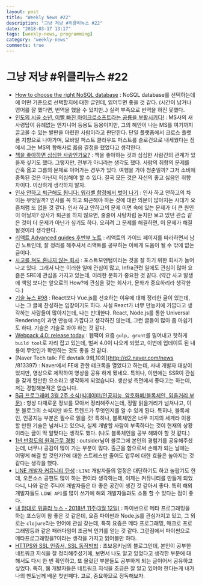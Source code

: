 ```yaml
---
layout: post
title: "Weekly News #22"
description: "그냥 저냥 #위클리뉴스 #22"
date: "2018-03-17 13:17"
tags: [weekly-news, programming]
category: "weekly-news"
comments: true
---
```



# 그냥 저냥 #위클리뉴스 #22 

* [How to choose the right NoSQL database](https://www.infoworld.com/article/3260184/nosql/how-to-choose-the-right-nosql-database.html$^) : NoSQL database를 선택하는데에 어떤 기준으로 선택할지에 대한 글인데, 읽어두면 좋을 것 같다. (시간이 남거나 영어를 잘 했다면, 번역을 했을 수 있지만..) 실력 부족으로 번역을 하진 못했다. 
* [인도의 시골 소년, 이빨 빠진 마이크로소프트라는 공룡을 부활시키다!](http://ppss.kr/archives/158069) : MS사의 새사령탑이 유례없는 엔지니어 등용도 등용이지만, 그의 혜안이 나는 MS를 여기까지 끌고올 수 있는 발판을 마련한 사람이라고 판단한다. 단일 플랫폼에서 크로스 플랫폼 지향으로 나아가며, 모바일 퍼스트 클라우드 퍼스트를 슬로건으로 내세웠다는 점에서 그는 MS의 항해사로 옳음 결정을 했었다고 생각한다. 
* [책을 좋아하면 심심한 사람인가요?](http://ppss.kr/archives/156933#_enliple) : 책을 좋아하는 것과 심심한 사람간의 관계가 있을까 싶기도 했다. 그렇지만, 전부가 아니라는 생각도 했다. 사람의 취향의 문제를 간혹 옮고 그름의 문제로 이어가는 경우가 있다. 여행을 가야 청춘일까? 그저 소비에 중독된 것은 아닌지 의심해야 할 수 있다. 결국 모든 것은 자신의 좋고 싫음인 취향 차이다. 이상하게 생각하지 말자. 
* [인사 안하고 퇴근해도 됩니다: 워라벨 함정에서 벗어 나기](http://ppss.kr/archives/156944#_enliple) : 인사 하고 안하고의 차이는 무엇일까? 인사를 꼭 하고 퇴근해야 하는 것에 대한 의문이 많아지는 시대가 요즘처럼 또 없을 것 같다. 인사 하고 안하고의 문제 이면 속에 있는 문제가 더 큰 원인이 아닐까? 상사가 퇴근을 하지 않으면, 줄줄이 사탕처럼 눈치만 보고 있던 관습 같은 것이 더 문제가 아닌가 싶기도 하다. 오히려 그 문제를 해결하면, 이 문제가 해결 될것이라 생각한다.  
* [리액트 Advanced guides 후반부 노트](https://www.haruair.com/blog/4329) : 리액트의 가이드 페이지를 따라하면서 남긴 노트인데, 잘 정리를 해주셔서 리액트를 공부하는 이에게 도움이 될 수 밖에 없는 글이다. 
* [사고를 쳐도 혼나지 않는 회사](https://brunch.co.kr/@svillustrated/13) : 포스트모멘텀이라는 것을 잘 하기 위한 회사가 늘어나고 있다. 그래서 나는 이러한 일에 관심이 많고, Infra관련 일에도 관심이 많아 요즘은 SRE에 관심을 가지고 있는데, 이러한 문화가 중요한 것 같다. (약간 사고 발생에 책임 보다는 앞으로의 How?에 관심을 갖는 회사가, 문화가 중요하리라 생각한다.)
* [기술 뉴스 #98](https://blog.outsider.ne.kr/1362) : React보다 Vue.js를 선호하는 이유에 대해 정리한 글이 있는데, 나는 그 글에 찬성하는 입장이기도 하다. 사실 React가 너무 만능키에 가깝다고 생각하는 사람들이 많아지는데, 나는 반대한다. React, Node.js를 통한 Universal Rendering이 과연 만능에 가깝다고 생각하진 않는데, 그런 글들이 많아 좀 아쉽기도 하다. 기술은 기술로 봐야 하는 것 같다. 
* [Webpack 4.0: release today](https://medium.com/webpack/webpack-4-released-today-6cdb994702d4) : 웹팩이 요즘 `gulp, grunt`를 밀어내고 핫하게 `build tool`로 자리 잡고 있는데, 벌써 4.0이 나오게 되었고, 이번에 업데이트 된 내용이 무엇인가 확인하는 것도 좋을 것 같다.
* [Naver Tech talk: FE devtalk 9회,10회](http://d2.naver.com/news   /813397) : Naver에서 FE에 관한 테크톡을 열었다고 하는데, 사내 개발자 대상이었지만, 영상으로 제작하여 영상을 공유 하게 됐네요. 특히나, 이번에는 SSR이 관심을 갖게 할만한 요소라고 생각하게 되었습니다. 생산성 측면에서 좋다고는 하는데, 저는 경험해본적은 없습니다. 
* [B급 프로그래머 3월 2주 소식(빅데이터/인공지능, 암호화폐/블록체인, 읽을거리 부문)](http://jhrogue.blogspot.kr/2018/03/b-3-2.html) : 항상 다채로운 정보를 모아서 정리해주시는데, 정말 읽을거리가 넘쳐나고, 이 분 블로그의 소식지만 봐도 트렌드가 무엇인지를 알 수 있게 된다. 특히나, 블록체인, 인공지능 부분은 필수로 읽을 것! 특히나, 블록체인은 너무 미지의 세계라 이용할 만한 기술은 넘쳐나고 있으나, 실제 개발할 사람이 부족하다는 것이 현재의 상황이라는 글이 딱 알맞다는 생각도 했다. (나도 블록체인을 공부 해봐야 할 것 같다.)
* [1년 반정도의 원격근무 경험](https://blog.outsider.ne.kr/1359) : outsider님이 블로그에 본인의 경험기를 공유해주셨는데, 너무나 공감이 많이 가는 부분이 많다. 출근을 함으로써 손해가 되는 날에는 어떻게 해결 할 것인가?에 대한 스트레스만 줄어도 업무에 대한 효율은 높아지는 것 같다는 생각을 했다. 
* [LINE 개발자 커뮤니티 탄생](https://engineering.linecorp.com/ko/blog/detail/256) : `LINE` 개발자들의 열정은 대단하기도 하고 놀랍기도 한데, 오픈소스 공헌도 많이 하는 편이라 생각하는데, 이제는 커뮤니티를 만들게 되었다니, 나와 같은 주니어 개발자들은 더 좋은 공간이 생긴 것 같아서 좋다. 특히 해외 개발자들도 `LINE API`를 많이 쓰기에 해외 개발자들과도 소통 할 수 있다는 점이 좋다. 
* [내 맘대로 위클리 뉴스 - 2018년 11주(3월 12일)](https://www.sangkon.com/2018/03/12/sigamdream_weekly_2018_11/) : 파이썬으로 메타 프로그래밍을 하는 포스팅이 참 좋은 것 같은데, 요즘 파이썬과 Node.js를 관심가지고 있고, 그 외로는 `clojure`라는 언어에 관심 갖는데, 특히 요즘은 메타 프로그래밍, 매크로 프로그래밍등과 같은 패러다임이 조금씩 인기를 얻는 것 같다. 그런점에서 파이썬으로 메타프로그래밍을?이라는 생각을 가지고 읽어볼만 하다.
* [HTTPS와 SSL 인증서, SSL 동작방법](https://wayhome25.github.io/cs/2018/03/11/ssl-https/) : 초보몽키님의 블로그인데, 본인이 공부한 네트워크 지식을 잘 정리해주셨기에, 보면서 나도 알고 있었다고 생각한 부분에 대해서도 다시 한 번 확인하고, 또 몰랐던 부분들도 공부하게 되는 글이어서 공유하고 싶었다. 특히, 웹 개발자들은 네트워크 지식을 조금은 잘 알고 있어야 한다는게 내가 나의 멘토님께 배운 첫번째다. 고로, 중요하므로 정독해보자. 

